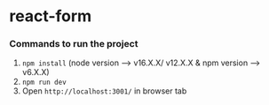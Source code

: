 # react-form

### Commands to run the project

1. `npm install` (node version --> v16.X.X/ v12.X.X & npm version --> v6.X.X)
2. `npm run dev`
3. Open `http://localhost:3001/` in browser tab
